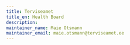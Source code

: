 ```yaml
---
title: Terviseamet
title_en: Health Board
description: 
maintainer_name: Maie Otsmann
maintainer_email: maie.otsmann@terviseamet.ee
---
```

